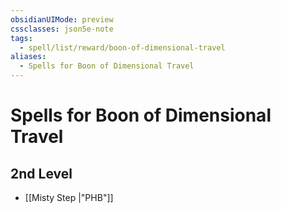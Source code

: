 ```yaml
---
obsidianUIMode: preview
cssclasses: json5e-note
tags:
  - spell/list/reward/boon-of-dimensional-travel
aliases:
  - Spells for Boon of Dimensional Travel
---
```

# Spells for Boon of Dimensional Travel

## 2nd Level

- [[Misty Step \|"PHB"]]
